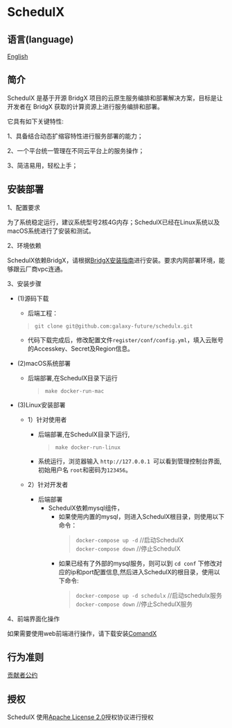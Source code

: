 # **SchedulX**


语言(language)
----

[English](https://github.com/galaxy-future/schedulx/blob/master/docs/EN-README.md)

简介
--------

SchedulX 是基于开源 BridgX 项目的云原生服务编排和部署解决方案，目标是让开发者在 BridgX 获取的计算资源上进行服务编排和部署。

它具有如下关键特性:

1、具备结合动态扩缩容特性进行服务部署的能力；

2、一个平台统一管理在不同云平台上的服务操作；

3、简洁易用，轻松上手；


安装部署
--------

1、配置要求

为了系统稳定运行，建议系统型号2核4G内存；SchedulX已经在Linux系统以及macOS系统进行了安装和测试。

2、环境依赖

SchedulX依赖BridgX，请根据[BridgX安装指南](https://github.com/galaxy-future/bridgx/blob/dev/README.md)进行安装。要求内网部署环境，能够跟云厂商vpc连通。

3、安装步骤

* (1)源码下载
  - 后端工程：
  > `git clone git@github.com:galaxy-future/schedulx.git`
  - 代码下载完成后，修改配置文件`register/conf/config.yml`，填入云账号的Accesskey、Secret及Region信息。

* (2)macOS系统部署
  - 后端部署,在SchedulX目录下运行
    > `make docker-run-mac`

* (3)Linux安装部署
  - 1）针对使用者
    - 后端部署,在SchedulX目录下运行,
      > `make docker-run-linux`
    - 系统运行，浏览器输入 `http://127.0.0.1 `可以看到管理控制台界面,初始用户名 `root`和密码为`123456`。

  - 2）针对开发者
    - 后端部署
      - SchedulX依赖mysql组件，
           - 如果使用内置的mysql，则进入SchedulX根目录，则使用以下命令：            
             > `docker-compose up -d`    //启动SchedulX <br>
             > `docker-compose down`    //停止SchedulX  <br>
           - 如果已经有了外部的mysql服务，则可以到 `cd conf` 下修改对应的ip和port配置信息,然后进入SchedulX的根目录，使用以下命令:
             > `docker-compose up -d schedulx`   //启动schedulx服务 <br>
             > `docker-compose down`     //停止SchedulX服务

4、前端界面化操作

如果需要使用web前端进行操作，请下载安装[ComandX](https://github.com/galaxy-future/comandx/blob/main/README.md)

行为准则
------
[贡献者公约](https://github.com/galaxy-future/schedulx/blob/master/CODE_OF_CONDUCT.md)

授权
-----

SchedulX 使用[Apache License 2.0](https://github.com/galaxy-future/schedulx/blob/master/README.md)授权协议进行授权
